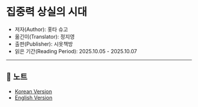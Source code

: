 # 집중력 상실의 시대

- 저자(Author): 홋타 슈고
- 옮긴이(Translator): 정지영
- 출판(Publisher): 시옷책방
- 읽은 기간(Reading Period): 2025.10.05 - 2025.10.07

---

## 📖 노트
- [Korean Version](./focus.md)  
- [English Version](./focus.en.md)
